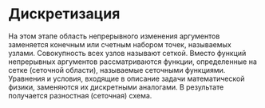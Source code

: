 # Дискретизация
На этом этапе область непрерывного изменения аргументов заменяется конечным или счетным набором точек, называемых узлами. Совокупность всех узлов называют сеткой. Вместо функций непрерывных аргументов рассматриваются функции, определенные на сетке (сеточной области), называемые сеточными функциями. Уравнения и условия, входящие в описание задачи математической физики, заменяются их дискретными аналогами. В результате получается разностная (сеточная) схема.